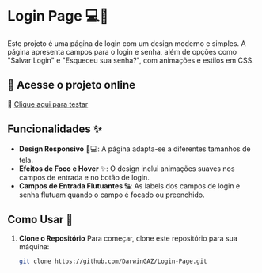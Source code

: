 # Login Page 💻🔐

Este projeto é uma página de login com um design moderno e simples. A página apresenta campos para o login e senha, além de opções como "Salvar Login" e "Esqueceu sua senha?", com animações e estilos em CSS.

## 🚀 Acesse o projeto online

🔗 [Clique aqui para testar](https://darwingaz.github.io/Login-Page/)


## Funcionalidades ✨

- **Design Responsivo** 📱💻: A página adapta-se a diferentes tamanhos de tela.
- **Efeitos de Foco e Hover** ✨: O design inclui animações suaves nos campos de entrada e no botão de login.
- **Campos de Entrada Flutuantes** 🔠: As labels dos campos de login e senha flutuam quando o campo é focado ou preenchido.

## Como Usar 🚀

1. **Clone o Repositório** 
   Para começar, clone este repositório para sua máquina:
   ```bash
   git clone https://github.com/DarwinGAZ/Login-Page.git
